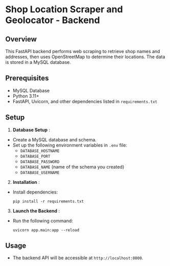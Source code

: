 # Shop Location Scraper and Geolocator - Backend

## Overview

This FastAPI backend performs web scraping to retrieve shop names and addresses, then uses OpenStreetMap to determine their locations. The data is stored in a MySQL database.

## Prerequisites

- MySQL Database
- Python 3.11+
- FastAPI, Uvicorn, and other dependencies listed in `requirements.txt`

## Setup

1. **Database Setup** :

- Create a MySQL database and schema.
- Set up the following environment variables in `.env` file:
  - `DATABASE_HOSTNAME`
  - `DATABASE_PORT`
  - `DATABASE_PASSWORD`
  - `DATABASE_NAME` (name of the schema you created)
  - `DATABASE_USERNAME`

2. **Installation** :

- Install dependencies:
  <pre><div class="bg-black rounded-md"><div class="flex items-center relative text-gray-200 bg-gray-800 dark:bg-token-surface-primary px-4 py-2 text-xs font-sans justify-between rounded-t-md"></div><div class="p-4 overflow-y-auto"><code class="!whitespace-pre hljs">pip install -r requirements.txt
  </code></div></div></pre>

3. **Launch the Backend** :

- Run the following command:
  <pre><div class="bg-black rounded-md"><div class="flex items-center relative text-gray-200 bg-gray-800 dark:bg-token-surface-primary px-4 py-2 text-xs font-sans justify-between rounded-t-md"></div><div class="p-4 overflow-y-auto"><code class="!whitespace-pre hljs language-lua">uvicorn app.main:app --reload
  </code></div></div></pre>

## Usage

- The backend API will be accessible at `http://localhost:8000`.
